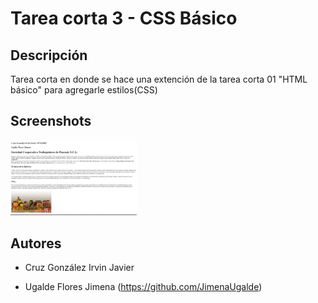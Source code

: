 # Tarea corta 3 - CSS Básico

## Descripción

Tarea corta en donde se hace una extención de la tarea corta 01 "HTML básico" para agregarle estilos(CSS)

## Screenshots
<img src="html.png" width=40% height=60%>


## Autores
* Cruz González Irvin Javier
- Ugalde Flores Jimena (https://github.com/JimenaUgalde)